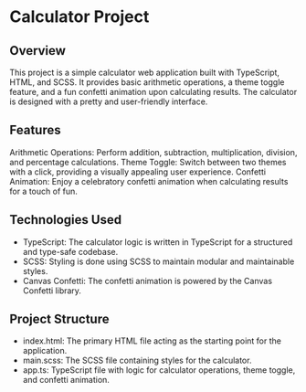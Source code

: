 # Calculator Project

## Overview
This project is a simple calculator web application built with TypeScript, HTML, and SCSS. It provides basic arithmetic operations, a theme toggle feature, and a fun confetti animation upon calculating results. The calculator is designed with a pretty and user-friendly interface.

## Features
Arithmetic Operations: Perform addition, subtraction, multiplication, division, and percentage calculations.
Theme Toggle: Switch between two themes with a click, providing a visually appealing user experience.
Confetti Animation: Enjoy a celebratory confetti animation when calculating results for a touch of fun.

## Technologies Used
<ul>
<li>TypeScript: The calculator logic is written in TypeScript for a structured and type-safe codebase.</li>
<li>SCSS: Styling is done using SCSS to maintain modular and maintainable styles.</li>
<li>Canvas Confetti: The confetti animation is powered by the Canvas Confetti library.</li>
</ul>

## Project Structure
<ul>
<li> index.html: The primary HTML file acting as the starting point for the application.</li>
<li> main.scss: The SCSS file containing styles for the calculator. </li>
<li> app.ts: TypeScript file with logic for calculator operations, theme toggle, and confetti animation.</li>
</ul>
